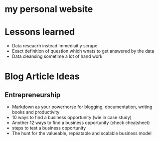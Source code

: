# my personal website



# Lessons learned

   - Data reseacrh instead immediaitly scrape
   - Exact definition of question which wnats to get answered by the data
   - Data cleansing sometime a lot of hand work


# Blog Article Ideas

## Entrepreneurship

   - Markdown as your powerhorse for blogging, documentation, writing books and productivity
   - 10 ways to find a business opportunity (wie in case study)
   - Another 12 ways to find a business opportunity (check cheatsheet)
   - steps to test a business opportunity
   - The hunt for the valueable, repeatable and scalable business model